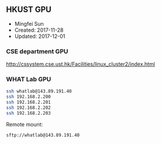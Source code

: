 ## HKUST GPU 

* Mingfei Sun
* Created: 2017-11-28
* Updated: 2017-12-01


### CSE department GPU
http://cssystem.cse.ust.hk/Facilities/linux_cluster2/index.html

### WHAT Lab GPU
``` bash
ssh whatlab@143.89.191.40
ssh 192.168.2.200
ssh 192.168.2.201
ssh 192.168.2.202
ssh 192.168.2.203
```
Remote mount:
``` bash 
sftp://whatlab@143.89.191.40
```
